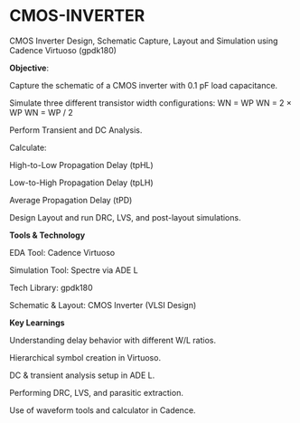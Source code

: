# CMOS-INVERTER

CMOS Inverter Design, Schematic Capture, Layout and Simulation using Cadence Virtuoso (gpdk180)

**Objective**:

 Capture the schematic of a CMOS inverter with 0.1 pF load capacitance.
 
Simulate three different transistor width configurations:
WN = WP
WN = 2 × WP
WN = WP / 2

Perform Transient and DC Analysis.

Calculate:

High-to-Low Propagation Delay (tpHL)

Low-to-High Propagation Delay (tpLH)

Average Propagation Delay (tPD)

Design Layout and run DRC, LVS, and post-layout simulations.

**Tools & Technology**

EDA Tool: Cadence Virtuoso

Simulation Tool: Spectre via ADE L

Tech Library: gpdk180

Schematic & Layout: CMOS Inverter (VLSI Design)



**Key Learnings**

Understanding delay behavior with different W/L ratios.

Hierarchical symbol creation in Virtuoso.

DC & transient analysis setup in ADE L.

Performing DRC, LVS, and parasitic extraction.

Use of waveform tools and calculator in Cadence.


